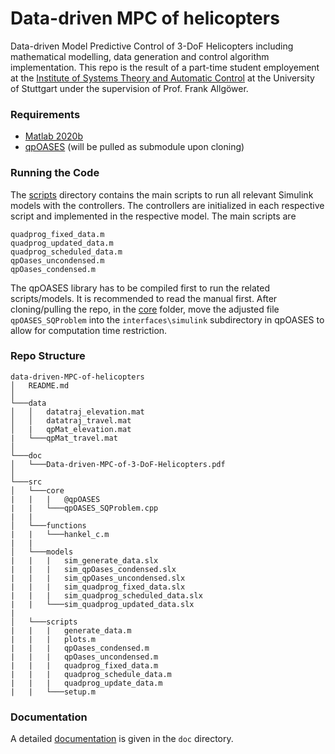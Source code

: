 # Data-driven MPC of helicopters

Data-driven Model Predictive Control of 3-DoF Helicopters including mathematical modelling, data generation and control algorithm implementation. This repo is the result of a part-time student employement at the [Institute of Systems Theory and Automatic Control](https://www.ist.uni-stuttgart.de/) at the University of Stuttgart under the supervision of Prof. Frank Allgöwer.

### Requirements

* [Matlab 2020b](https://de.mathworks.com/company/newsroom/mathworks-introduces-release-2020b-of-matlab-and-simulink.html)
* [qpOASES](https://github.com/coin-or/qpOASES) (will be pulled as submodule upon cloning)


### Running the Code

The [scripts](/src/scripts/) directory contains the main scripts to run all relevant Simulink models with the controllers. The controllers are initialized in each respective script and implemented in the respective model. The main scripts are

    quadprog_fixed_data.m
    quadprog_updated_data.m
    quadprog_scheduled_data.m
    qpOases_uncondensed.m
    qpOases_condensed.m

The qpOASES library has to be compiled first to run the related scripts/models. It is recommended to read the manual first. After cloning/pulling the repo, in the [core](/src/core/) folder, move the adjusted file `qpOASES_SQProblem` into the `interfaces\simulink` subdirectory in qpOASES to allow for computation time restriction.


### Repo Structure

```
data-driven-MPC-of-helicopters
│   README.md  
│
└───data
│   │   datatraj_elevation.mat
│   │   datatraj_travel.mat
│   |   qpMat_elevation.mat
|   └───qpMat_travel.mat
│
└───doc
│   └───Data-driven-MPC-of-3-DoF-Helicopters.pdf
│
└───src
│   └───core
|   |   |   @qpOASES
|   |   └───qpOASES_SQProblem.cpp
|   |
│   └───functions
|   |   └───hankel_c.m
|   |
│   └───models
|   |   |   sim_generate_data.slx
|   |   |   sim_qpOases_condensed.slx
|   |   |   sim_qpOases_uncondensed.slx
|   |   |   sim_quadprog_fixed_data.slx
|   |   |   sim_quadprog_scheduled_data.slx
|   |   └───sim_quadprog_updated_data.slx
|
│   └───scripts
|   |   |   generate_data.m
|   |   |   plots.m
|   |   |   qpOases_condensed.m
|   |   |   qpOases_uncondensed.m
|   |   |   quadprog_fixed_data.m
|   |   |   quadprog_schedule_data.m
|   |   |   quadprog_update_data.m
|   |   └───setup.m
```

### Documentation

A detailed [documentation](/doc/Data-driven-MPC-of-3-DoF-Helicopters.pdf) is given in the `doc` directory.

